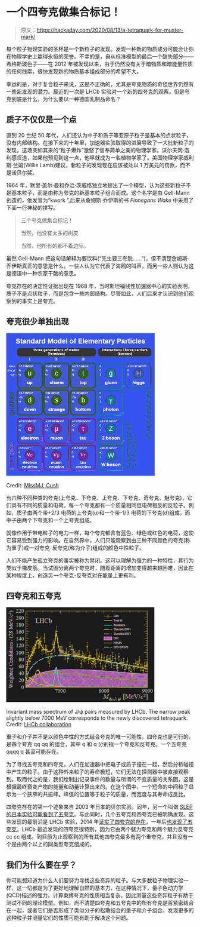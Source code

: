 # 一个四夸克做集合标记！

> 原文：<https://hackaday.com/2020/08/13/a-tetraquark-for-muster-mark/>

每个粒子物理实验的圣杯是一个新粒子的发现。发现一种新的物质成分可能会让你在物理学史上赢得永恒的荣誉。不幸的是，自从标准模型的最后一个缺失部分——希格斯玻色子——在 2012 年被发现以来，由于仍然没有关于暗物质和暗能量性质的任何线索，很快发现新的物质基本组成部分的希望不大。

幸运的是，对于复合粒子来说，这是不正确的，尤其是夸克物质的奇怪世界仍然有一些新发现的潜力。最近的一次是 LHCb 实验对一个新的四夸克的观察。但是夸克到底是什么，为什么要以一种德国乳制品命名？

## 质子不仅仅是一个点

直到 20 世纪 50 年代，人们还认为中子和质子等亚原子粒子是基本的点状粒子，没有内部结构。在接下来的十年里，加速器实验取得的进展导致了一大批新粒子的发现。这场突如其来的“粒子爆炸”激怒了信奉简单之美的物理学家。沃尔夫冈·泡利感叹道，如果他预见到这一点，他早就成为一名植物学家了。美国物理学家威利斯·兰姆(Willis Lamb)建议，新粒子的发现现在应该被处以 1 万美元的罚款，而不是诺贝尔奖。

1964 年，默里·盖尔·曼和乔治·茨威格独立地提出了一个模型，认为这些新粒子不是基本粒子，而是由称为夸克的新基本粒子组合而成。这个名字是由 Gell-Mann 创造的，他发音为“kwork ”,后来从詹姆斯·乔伊斯的书 *Finnegans Wake* 中采用了下面一行神秘的拼写。

> 三个夸克做集合标记！
> 
> 当然，他没有太多的树皮
> 
> 当然，他所有的都不着边际。

虽然 Gell-Mann 把这句话解释为要饮料(“先生要三夸脱……”)，但不清楚詹姆斯·乔伊斯真正的意思是什么。一些人认为它代表了海鸥的叫声，而另一些人则认为这是德语中一种农家干酪的意思。

夸克存在的决定性证据出现在 1968 年，当时斯坦福线性加速器中心的实验表明，质子不是点状粒子，而是包含一些内部结构。尽管如此，人们后来才认识到他们观察到的事实上是夸克。

## 夸克很少单独出现

![](img/230ab38a27acaea977d27383bff1a43e.png)

Credit: [MissMJ, Cush](https://commons.wikimedia.org/wiki/File:Standard_Model_of_Elementary_Particles.svg)

有六种不同种类的夸克(上夸克、下夸克、上夸克、下夸克、奇夸克、魅夸克)，它们具有不同的质量和电荷。每一个夸克都有一个质量相同但电荷相反的反粒子。例如，质子由两个带+2/3 电荷的上夸克(u)和一个带-1/3 电荷的下夸克(d)组成，而中子由两个下夸克和一个上夸克组成。

就像作用于带电粒子的电力一样，每个夸克都含有蓝色、绿色或红色的电荷，这使它容易受到强力的影响。在自然界中，人们只能观察到由三种不同颜色的夸克(称为重子)或一对夸克-反夸克(称为介子)组成的颜色中性粒子。

人们不能产生孤立夸克的事实被称为禁闭。这可以理解为强力的一种特性，其行为类似于橡皮筋。当试图分离两个夸克时，随着距离的增加变得越来越困难，因此在某种程度上，创造另一个夸克-反夸克对在能量上更有利。

## 四夸克和五夸克

![](img/bf6de2192ccfae247572171d2d7fbff7.png)

Invariant mass spectrum of J/ψ pairs measured by LHCb. The narrow peak slightly below 7000 MeV corresponds to the newly discovered tetraquark.
Credit: [LHCb collaboration](https://arxiv.org/abs/2006.16957)

重子和介子并不是以颜色中性的方式结合夸克的唯一可能性。四夸克也是可行的，是四个夸克 qq qq 的组合，其中 q 和 q 分别指一个夸克和反夸克。一个五夸克 qqqq q 甚至可能存在。

为了寻找五夸克和四夸克，人们在加速器中把电子或质子撞在一起，然后分析碰撞中产生的粒子。由于这种外来粒子的寿命极短，它们无法在探测器中被直接观察到。取而代之的是，我们绘制出记录事件的数量与所谓的不变质量的关系图，这是根据最终衰变产物的能量和动量计算出来的。在这个图中，一个短命的中间粒子显示为一个狭窄的共振峰。峰值的位置等于粒子的质量，而宽度与其寿命成反比。

四夸克存在的第一个迹象来自 2003 年日本的贝尔实验。同年，另一个叫做 [SLEP 的日本实验可能看到了五夸克](https://journals.aps.org/prl/abstract/10.1103/PhysRevLett.91.012002)。与此同时，几个五夸克和四夸克已被明确发现。这些发现的最前沿是 LHCb 实验，2014 年[证实了四夸克的存在](https://arxiv.org/abs/1404.1903)，一年后[也发现了五夸克](https://arxiv.org/abs/1507.03414)。LHCb 最近发现的四夸克很特别，因为它由两个魅力夸克和两个魅力反夸克 cc cc 组成。到目前为止观察到的所有其他四夸克最多有两个重夸克，并且没有一个是由两个以上的同类型夸克组成的。

## 我们为什么要在乎？

你可能想知道为什么人们要努力寻找这些奇异的粒子。与大多数粒子物理实验一样，这一切都是为了更好地理解自然的基本力，在这种情况下，量子色动力学(QCD)描述的强力。计算束缚夸克的性质相当复杂，因此测量这些奇异粒子有助于测试不同的理论模型。例如，尚不清楚四夸克和五夸克中的所有夸克是否紧密结合在一起，或者它们是否形成了类似分子的松散结合的重子和介子组合。发现更多的这种粒子并测量它们的性质可能有助于解决这个问题。